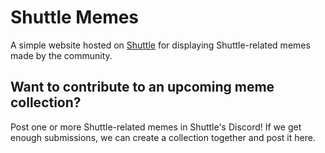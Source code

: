 # Shuttle Memes

A simple website hosted on [Shuttle](https://www.shuttle.rs/) for displaying Shuttle-related memes made by the community.

## Want to contribute to an upcoming meme collection?

Post one or more Shuttle-related memes in Shuttle's Discord!
If we get enough submissions, we can create a collection together and post it here.
